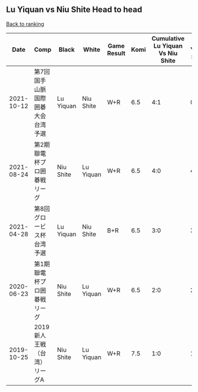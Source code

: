 ## Lu Yiquan vs Niu Shite Head to head

[Back to ranking](../../index.md)




| **Date** | **Comp** | **Black** | **White** | **Game Result** | **Komi** | **Cumulative Lu Yiquan Vs Niu Shite** | **Lu Yiquan Streak** | **Niu Shite Streak** | 
| --- | --- | --- | --- | --- | --- | --- | --- | --- |
| 2021-10-12 | 第7回国手山脈国際囲碁大会台湾予選 | Lu Yiquan | Niu Shite | W+R | 6.5 | 4:1 | 0 | 1 | 
| 2021-08-24 | 第2期聯電杯プロ囲碁戦リーグ | Niu Shite | Lu Yiquan | W+R | 6.5 | 4:0 | 4 | 0 | 
| 2021-04-28 | 第8回グロービス杯台湾予選 | Lu Yiquan | Niu Shite | B+R | 6.5 | 3:0 | 3 | 0 | 
| 2020-06-23 | 第1期聯電杯プロ囲碁戦リーグ | Niu Shite | Lu Yiquan | W+R | 6.5 | 2:0 | 2 | 0 | 
| 2019-10-25 | 2019新人王戦（台湾）リーグA | Niu Shite | Lu Yiquan | W+R | 7.5 | 1:0 | 1 | 0 |




